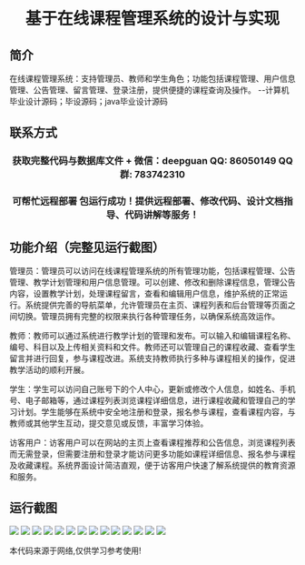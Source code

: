 <p><h1 align="center">基于在线课程管理系统的设计与实现</h1></p>

## 简介
在线课程管理系统：支持管理员、教师和学生角色；功能包括课程管理、用户信息管理、公告管理、留言管理、登录注册，提供便捷的课程查询及操作。    --计算机毕业设计源码；毕设源码；java毕业设计源码


## 联系方式
<p><h3 align="center">获取完整代码与数据库文件 + 微信：deepguan QQ: 86050149 QQ群: 783742310</h3></p>
<p><h3 align="center">可帮忙远程部署 包运行成功！提供远程部署、修改代码、设计文档指导、代码讲解等服务！</h3></p>

## 功能介绍（完整见运行截图）
管理员：管理员可以访问在线课程管理系统的所有管理功能，包括课程管理、公告管理、教学计划管理和用户信息管理。可以创建、修改和删除课程信息，管理公告内容，设置教学计划，处理课程留言，查看和编辑用户信息，维护系统的正常运行。系统提供完善的导航菜单，允许管理员在主页、课程列表和后台管理等页面之间切换。管理员拥有完整的权限来执行各种管理任务，以确保系统高效运作。

教师：教师可以通过系统进行教学计划的管理和发布。可以输入和编辑课程名称、编号、科目以及上传相关资料和文件。教师还可以管理自己的课程收藏、查看学生留言并进行回复，参与课程改进。系统支持教师执行多种与课程相关的操作，促进教学活动的顺利开展。

学生：学生可以访问自己账号下的个人中心，更新或修改个人信息，如姓名、手机号、电子邮箱等，通过课程列表浏览课程详细信息，进行课程收藏和管理自己的学习计划。学生能够在系统中安全地注册和登录，报名参与课程，查看课程内容，与教师或其他学生互动，提交意见或反馈，丰富学习体验。

访客用户：访客用户可以在网站的主页上查看课程推荐和公告信息，浏览课程列表而无需登录，但需要注册和登录才能访问更多功能如课程详细信息、报名参与课程及收藏课程。系统界面设计简洁直观，便于访客用户快速了解系统提供的教育资源和服务。


## 运行截图
![](https://bs-1329754181.cos.ap-shanghai.myqcloud.com/spring/OnlineCourseManagementSystemDesignAndImplementation/img/001.jpg)
![](https://bs-1329754181.cos.ap-shanghai.myqcloud.com/spring/OnlineCourseManagementSystemDesignAndImplementation/img/002.jpg)
![](https://bs-1329754181.cos.ap-shanghai.myqcloud.com/spring/OnlineCourseManagementSystemDesignAndImplementation/img/003.jpg)
![](https://bs-1329754181.cos.ap-shanghai.myqcloud.com/spring/OnlineCourseManagementSystemDesignAndImplementation/img/004.jpg)
![](https://bs-1329754181.cos.ap-shanghai.myqcloud.com/spring/OnlineCourseManagementSystemDesignAndImplementation/img/005.jpg)
![](https://bs-1329754181.cos.ap-shanghai.myqcloud.com/spring/OnlineCourseManagementSystemDesignAndImplementation/img/006.jpg)
![](https://bs-1329754181.cos.ap-shanghai.myqcloud.com/spring/OnlineCourseManagementSystemDesignAndImplementation/img/007.jpg)
![](https://bs-1329754181.cos.ap-shanghai.myqcloud.com/spring/OnlineCourseManagementSystemDesignAndImplementation/img/008.jpg)
![](https://bs-1329754181.cos.ap-shanghai.myqcloud.com/spring/OnlineCourseManagementSystemDesignAndImplementation/img/009.jpg)
![](https://bs-1329754181.cos.ap-shanghai.myqcloud.com/spring/OnlineCourseManagementSystemDesignAndImplementation/img/010.jpg)
![](https://bs-1329754181.cos.ap-shanghai.myqcloud.com/spring/OnlineCourseManagementSystemDesignAndImplementation/img/011.jpg)
![](https://bs-1329754181.cos.ap-shanghai.myqcloud.com/spring/OnlineCourseManagementSystemDesignAndImplementation/img/012.jpg)
![](https://bs-1329754181.cos.ap-shanghai.myqcloud.com/spring/OnlineCourseManagementSystemDesignAndImplementation/img/013.jpg)
![](https://bs-1329754181.cos.ap-shanghai.myqcloud.com/spring/OnlineCourseManagementSystemDesignAndImplementation/img/014.jpg)

<p>本代码来源于网络,仅供学习参考使用!</p>
